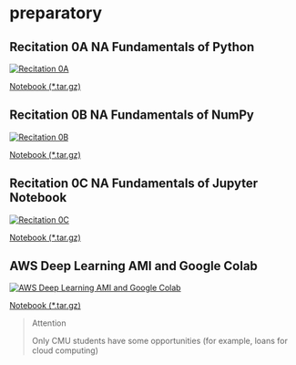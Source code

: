 # preparatory

## Recitation 0A	NA	Fundamentals of Python
  [![Recitation 0A](https://img.youtube.com/vi/YdDgflXiIpc/0.jpg)](https://www.youtube.com/watch?v=YdDgflXiIpc)
  
  [Notebook (*.tar.gz)](http://deeplearning.cs.cmu.edu/document/recitation/recitation0a.tar.gz)
## Recitation 0B	NA	Fundamentals of NumPy
  [![Recitation 0B](https://img.youtube.com/vi/rNFkONjyL7A/0.jpg)](https://www.youtube.com/watch?v=rNFkONjyL7A)
  
  [Notebook (*.tar.gz)](http://deeplearning.cs.cmu.edu/document/recitation/recitation0b.tar.gz)
## Recitation 0C	NA	Fundamentals of Jupyter Notebook
  [![Recitation 0C](https://img.youtube.com/vi/ZZoJFGPbRI0/0.jpg)](https://www.youtube.com/watch?v=ZZoJFGPbRI0)
  
  [Notebook (*.tar.gz)](http://deeplearning.cs.cmu.edu/document/recitation/recitation0c.tar.gz)
## AWS Deep Learning AMI and Google Colab
  [![AWS Deep Learning AMI and Google Colab](https://img.youtube.com/vi/g9D2BfYnkmw/0.jpg)](https://www.youtube.com/watch?v=g9D2BfYnkmw)
  
  [Notebook (*.tar.gz)](http://deeplearning.cs.cmu.edu/document/recitation/recitation1.tar.gz)
  
> Attention
> 
> Only CMU students have some opportunities (for example, loans for cloud computing)
